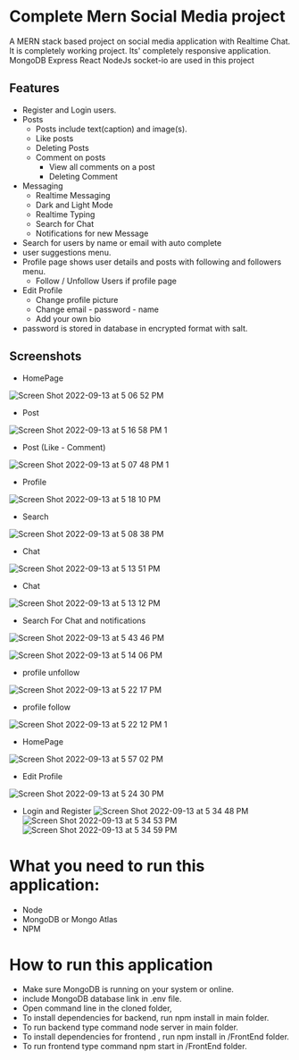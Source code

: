 
# Complete Mern Social Media project

A MERN stack based project on social media application with Realtime Chat. It is completely working project. Its' completely responsive application. MongoDB Express React NodeJs socket-io are used in this project



## Features

- Register and Login users.
- Posts
  - Posts include text(caption) and image(s).
  - Like posts
  - Deleting Posts
  - Comment on posts
     - View all comments on a post
     - Deleting Comment
- Messaging 
   - Realtime Messaging
   - Dark and Light Mode
   - Realtime Typing
   - Search for Chat
   - Notifications for new Message
- Search for users by name or email with auto complete
- user suggestions menu.
- Profile page shows user details and posts with following and followers menu.
  - Follow / Unfollow Users if profile page
- Edit Profile
  - Change profile picture
  - Change email - password - name
  - Add your own bio
- password is stored in database in encrypted format with salt.
 
 

## Screenshots

- HomePage

 
![Screen Shot 2022-09-13 at 5 06 52 PM](https://user-images.githubusercontent.com/77838959/189939979-b409517f-7c6c-479d-978c-b7c45019d4ed.png)

- Post

![Screen Shot 2022-09-13 at 5 16 58 PM 1](https://user-images.githubusercontent.com/77838959/189940364-b73e087f-0e6b-4e29-892d-29933ea5ad43.png)
- Post (Like - Comment)

![Screen Shot 2022-09-13 at 5 07 48 PM 1](https://user-images.githubusercontent.com/77838959/189940395-dad9571d-4472-4282-8f58-b7931195fe2e.png)
- Profile


![Screen Shot 2022-09-13 at 5 18 10 PM](https://user-images.githubusercontent.com/77838959/189940771-5dab7b1a-dfc2-4279-a0f1-c94554edd3c4.png)

- Search


![Screen Shot 2022-09-13 at 5 08 38 PM](https://user-images.githubusercontent.com/77838959/189940854-2ea614be-757a-43cc-b8fc-07d6c6340c65.png)
- Chat


![Screen Shot 2022-09-13 at 5 13 51 PM](https://user-images.githubusercontent.com/77838959/189940972-062de411-9836-4a7b-82aa-19f9b58bcfc3.png)
- Chat

![Screen Shot 2022-09-13 at 5 13 12 PM](https://user-images.githubusercontent.com/77838959/189941034-df3fd0c7-c6b7-4fb3-88ad-05b2322ef265.png)
- Search For Chat and notifications

![Screen Shot 2022-09-13 at 5 43 46 PM](https://user-images.githubusercontent.com/77838959/189946602-a89f0958-00d1-4ce2-b003-6f375acedb43.png)

![Screen Shot 2022-09-13 at 5 14 06 PM](https://user-images.githubusercontent.com/77838959/189941092-072d657b-cf95-4376-a742-2a989445d537.png)
- profile unfollow 

![Screen Shot 2022-09-13 at 5 22 17 PM](https://user-images.githubusercontent.com/77838959/189941644-78f0ce9b-0b13-449a-a88e-092a5dc428d3.png)
- profile follow


![Screen Shot 2022-09-13 at 5 22 12 PM 1](https://user-images.githubusercontent.com/77838959/189941691-55d525e3-1cdf-4acb-babb-196181a6ef90.png)
- HomePage

![Screen Shot 2022-09-13 at 5 57 02 PM](https://user-images.githubusercontent.com/77838959/189949947-4841d9d6-730b-4747-aa0b-b8b8722c9974.png)


- Edit Profile


![Screen Shot 2022-09-13 at 5 24 30 PM](https://user-images.githubusercontent.com/77838959/189942266-f2c3ac08-98e2-48cb-90af-e4c76a30b8a8.png)

- Login and Register 
![Screen Shot 2022-09-13 at 5 34 48 PM](https://user-images.githubusercontent.com/77838959/189944829-f3f20167-1389-4526-b801-a952c28c9ce0.png)
![Screen Shot 2022-09-13 at 5 34 53 PM](https://user-images.githubusercontent.com/77838959/189944856-0d310de5-943b-41aa-9192-7cee878b42b7.png)
![Screen Shot 2022-09-13 at 5 34 59 PM](https://user-images.githubusercontent.com/77838959/189944874-3d63b0c5-3db9-4ff6-8429-143c1058fbfd.png)

# What you need to run this application:

- Node
- MongoDB or Mongo Atlas
- NPM
# How to run this application

- Make sure MongoDB is running on your system or online.
- include MongoDB database link in .env file.
- Open command line in the cloned folder,
- To install dependencies for backend, run npm install in main folder.
- To run backend type command node server in main folder.
- To install dependencies for frontend , run npm install in /FrontEnd folder.
- To run frontend type command npm start in /FrontEnd folder.
